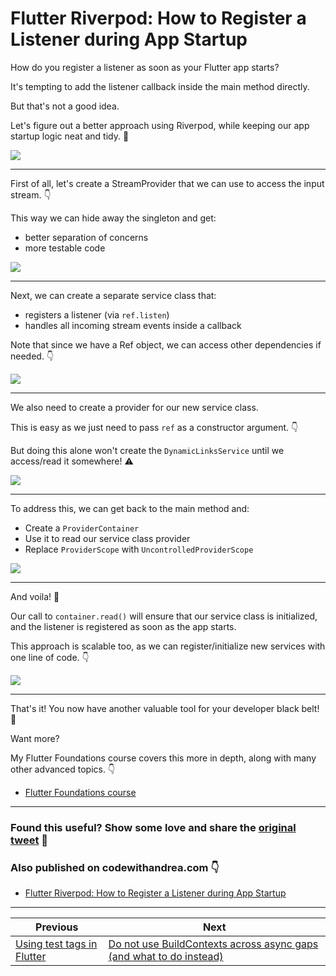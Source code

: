 # Flutter Riverpod: How to Register a Listener during App Startup

How do you register a listener as soon as your Flutter app starts?

It's tempting to add the listener callback inside the main method directly.

But that's not a good idea.

Let's figure out a better approach using Riverpod, while keeping our app startup logic neat and tidy. 🧵

![](059.1-register-listener-intro.png)

---

First of all, let's create a StreamProvider that we can use to access the input stream. 👇

This way we can hide away the singleton and get:

- better separation of concerns
- more testable code

![](059.2-stream-provider.png)

---

Next, we can create a separate service class that:

- registers a listener (via `ref.listen`)
- handles all incoming stream events inside a callback

Note that since we have a Ref object, we can access other dependencies if needed. 👇

![](059.3-service-class.png)

---

We also need to create a provider for our new service class.

This is easy as we just need to pass `ref` as a constructor argument. 👇

But doing this alone won't create the `DynamicLinksService` until we access/read it somewhere! ⚠️

![](059.4-add-provider.png)

---

To address this, we can get back to the main method and:

- Create a `ProviderContainer`
- Use it to read our service class provider
- Replace `ProviderScope` with `UncontrolledProviderScope`

![](059.5-provider-container.png)

---

And voila!  🏁

Our call to `container.read()` will ensure that our service class is initialized, and the listener is registered as soon as the app starts.

This approach is scalable too, as we can register/initialize new services with one line of code. 👇

![](059.6-multiple-providers.png)

---

That's it! You now have another valuable tool for your developer black belt! 🥋

Want more?

My Flutter Foundations course covers this more in depth, along with many other advanced topics. 👇

- [Flutter Foundations course](https://codewithandrea.com/courses/flutter-foundations/)

---

### Found this useful? Show some love and share the [original tweet](https://twitter.com/biz84/status/1544365241739378690) 🙏

### Also published on codewithandrea.com 👇

- [Flutter Riverpod: How to Register a Listener during App Startup](https://codewithandrea.com/articles/riverpod-initialize-listener-app-startup/)

---

| Previous | Next |
| -------- | ---- |
| [Using test tags in Flutter](../0058-using-test-tags/index.md) | [Do not use BuildContexts across async gaps (and what to do instead)](../0060-build-context-async-gaps/index.md) |
